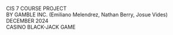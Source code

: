 <html>
  <body>
<p> CIS 7 COURSE PROJECT
<br>BY GAMBLE INC. (Emiliano Melendrez, Nathan Berry, Josue Vides)
<br> DECEMBER 2024
<br> CASINO BLACK-JACK GAME
</p>
</body>
</html>
